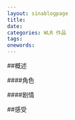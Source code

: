 ```yaml
---
layout: sinablogpage
title: 
date: 
categories: WLR 作品
tags: 
onewords: 
---
```

> 

##概述

####角色
  



####剧情
    

##感受

